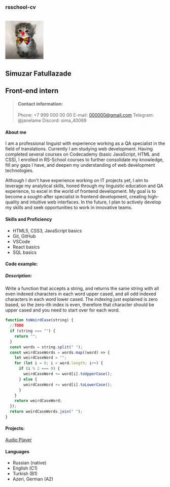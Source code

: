 ### rsschool-cv

<br>
<img src="avatar.jpg" style="width:120px; height:120px;" />

## Simuzar Fatullazade

## Front-end intern

> #### Contact information:
>
> Phone: +7 999 000 00 00
> E-mail: 000000@gmail.com
>  Telegram: @janelame
> Discord: sima_40069

#### About me

I am a professional linguist with experience working as a QA specialist in the field of translations. Currently I am studying web development. Having completed several courses on Codecademy (basic JavaScript, HTML and CSS), I enrolled in RS-School courses to further consolidate my knowledge, fill any gaps I have, and deepen my understanding of web development technologies.

Although I don't have experience working on IT projects yet, I aim to leverage my analytical skills, honed through my linguistic education and QA experience, to excel in the world of frontend development. My goal is to become a sought-after specialist in frontend development, creating high-quality and intuitive web interfaces. In the future, I plan to actively develop my skills and seek opportunities to work in innovative teams.

#### Skills and Proficiency

- HTML5, CSS3, JavaScript basics
- Git, GitHub
- VSCode
- React basics
- SQL basics

#### Code example:

##### Description:

Write a function that accepts a string, and returns the same string with all even indexed characters in each word upper cased, and all odd indexed characters in each word lower cased. The indexing just explained is zero based, so the zero-ith index is even, therefore that character should be upper cased and you need to start over for each word.

```javascript
function toWeirdCase(string) {
  //TODO
  if (string === "") {
    return "";
  }
  const words = string.split(" ");
  const weirdCaseWords = words.map((word) => {
    let weirdCaseWord = "";
    for (let i = 0; i < word.length; i++) {
      if (i % 2 === 0) {
        weirdCaseWord += word[i].toUpperCase();
      } else {
        weirdCaseWord += word[i].toLowerCase();
      }
    }
    return weirdCaseWord;
  });
  return weirdCaseWords.join(" ");
}
```

#### Projects:

[Audio Player](https://rolling-scopes-school.github.io/simuzar-JSFEPRESCHOOL2024Q2/audio-player/)

#### Languages

- Russian (native)
- English (C1)
- Turkish (B1)
- Azeri, German (A2)
